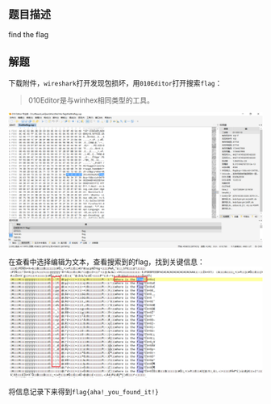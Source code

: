 ## 题目描述
find the flag

## 解题
下载附件，`wireshark`打开发现包损坏，用`010Editor`打开搜索`flag`：

> 010Editor是与winhex相同类型的工具。

![](assets/find_the_flag/img/image-20240228150715880.png)

在查看中选择编辑为文本，查看搜索到的flag，找到关键信息：
![](assets/find_the_flag/img/image-20240228150839057.png)

将信息记录下来得到`flag{aha!_you_found_it!}`